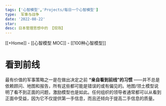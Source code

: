```yaml
---
tags: ['心智模型','Projects/每日一个心智模型']
type:  军事与战争
date: '2022-08-22'
star:
desc: 日本管理思想中的 【现场】
---
```

[[+Home]] - [[心智模型 MOC]] - [[100种心智模型]]


# 看到前线

最有价值的军事策略之一是在做出决定之前 **“亲自看到前线”的习惯** ——并不总是依赖顾问、地图和报告，所有这些都可能是错误的或有偏见的。地图/领土模型说明了看不到正面的问题，激励模型也是如此。任何组织的领导者通常都可以从看到正面中受益，因为它不仅提供第一手信息，而且还倾向于提高二手信息的质量。

